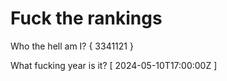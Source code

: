 # Fuck the rankings

Who the hell am I?
{ 3341121 }

What fucking year is it?
[ 2024-05-10T17:00:00Z ]
